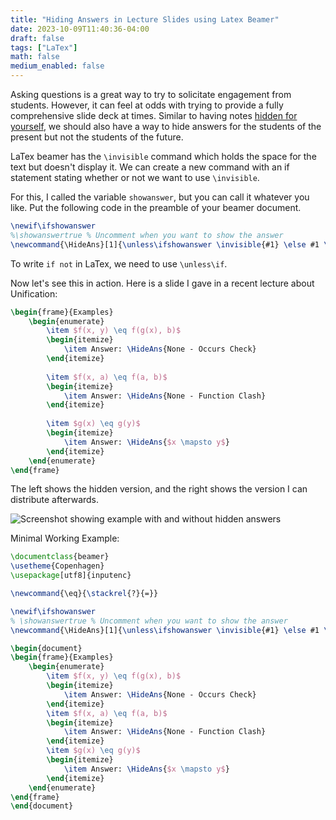 ```yaml
---
title: "Hiding Answers in Lecture Slides using Latex Beamer"
date: 2023-10-09T11:40:36-04:00
draft: false
tags: ["LaTex"]
math: false
medium_enabled: false
---
```


Asking questions is a great way to try to solicitate engagement from students. However, it can feel at odds with trying to provide a fully comprehensive slide deck at times. Similar to having notes [hidden for yourself](/blog/notes-beamer-latex/), we should also have a way to hide answers for the students of the present but not the students of the future.

LaTex beamer has the `\invisible` command which holds the space for the text but doesn't display it. We can create a new command with an if statement stating whether or not we want to use `\invisible`.

For this, I called the variable `showanswer`, but you can call it whatever you like. Put the following code in the preamble of your beamer document.

```latex
\newif\ifshowanswer
%\showanswertrue % Uncomment when you want to show the answer
\newcommand{\HideAns}[1]{\unless\ifshowanswer \invisible{#1} \else #1 \fi}
```

To write `if not` in LaTex, we need to use `\unless\if`.

Now let's see this in action. Here is a slide I gave in a recent lecture about Unification:

```latex
\begin{frame}{Examples}
	\begin{enumerate}
		\item $f(x, y) \eq f(g(x), b)$
		\begin{itemize}
			\item Answer: \HideAns{None - Occurs Check}
		\end{itemize}
		
		\item $f(x, a) \eq f(a, b)$
		\begin{itemize}
			\item Answer: \HideAns{None - Function Clash}
		\end{itemize}
		
		\item $g(x) \eq g(y)$
		\begin{itemize}
			\item Answer: \HideAns{$x \mapsto y$}
		\end{itemize}
	\end{enumerate}
\end{frame}
```

The left shows the hidden version, and the right shows the version I can distribute afterwards.

![Screenshot showing example with and without hidden answers](/files/images/blog/20231009120041.png)

Minimal Working Example:
```latex
\documentclass{beamer}
\usetheme{Copenhagen}
\usepackage[utf8]{inputenc}

\newcommand{\eq}{\stackrel{?}{=}}

\newif\ifshowanswer
% \showanswertrue % Uncomment when you want to show the answer
\newcommand{\HideAns}[1]{\unless\ifshowanswer \invisible{#1} \else #1 \fi}

\begin{document}
\begin{frame}{Examples}
	\begin{enumerate}
		\item $f(x, y) \eq f(g(x), b)$
		\begin{itemize}
			\item Answer: \HideAns{None - Occurs Check}
		\end{itemize}
		\item $f(x, a) \eq f(a, b)$
		\begin{itemize}
			\item Answer: \HideAns{None - Function Clash}
		\end{itemize}
		\item $g(x) \eq g(y)$
		\begin{itemize}
			\item Answer: \HideAns{$x \mapsto y$}
		\end{itemize}
	\end{enumerate}
\end{frame}
\end{document}

```




